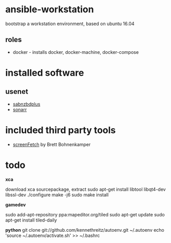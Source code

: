 # ansible-workstation
bootstrap a workstation environment, based on ubuntu 16.04

## roles
* docker - installs docker, docker-machine, docker-compose

# installed software
## usenet
* [sabnzbdplus](https://sabnzbd.org/)
* [sonarr](https://sonarr.tv/)


# included third party tools
* [screenFetch](https://github.com/KittyKatt/screenFetch) by Brett Bohnenkamper

# todo

**xca**

download xca sourcepackage, extract
sudo apt-get install libtool libqt4-dev libssl-dev
./configure
make -j6
sudo make install

**gamedev**

sudo add-apt-repository ppa:mapeditor.org/tiled
sudo apt-get update
sudo apt-get install tiled-daily


**python**
git clone git://github.com/kennethreitz/autoenv.git ~/.autoenv
echo 'source ~/.autoenv/activate.sh' >> ~/.bashrc




